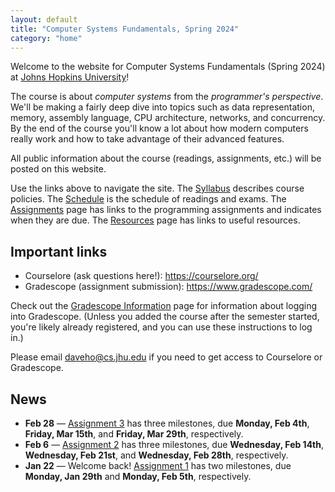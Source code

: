 ```yaml
---
layout: default
title: "Computer Systems Fundamentals, Spring 2024"
category: "home"
---
```


Welcome to the website for Computer Systems Fundamentals (Spring 2024)
at <a href="https://www.jhu.edu/">Johns Hopkins University</a>!

The course is about *computer systems* from the *programmer's
perspective*.  We'll be making a fairly deep dive into topics such
as data representation, memory, assembly language, CPU architecture,
networks, and concurrency.  By the end of the course you'll know a lot
about how modern computers really work and how to take advantage of
their advanced features.

All public information about the course (readings, assignments, etc.) will
be posted on this website.

Use the links above to navigate the site.  The [Syllabus](syllabus.html)
describes course policies. The [Schedule](schedule.html) is the schedule
of readings and exams.  The [Assignments](assignments.html) page has
links to the programming assignments and indicates when they are due.
The [Resources](resources.html) page has links to useful resources.

## Important links

* Courselore (ask questions here!): <https://courselore.org/>
* Gradescope (assignment submission): <https://www.gradescope.com/>

Check out the [Gradescope Information](gradescope.html) page
for information about logging into Gradescope. (Unless you added the
course after the semester started, you're likely already registered,
and you can use these instructions to log in.)

Please email <daveho@cs.jhu.edu> if you need to get access to Courselore or
Gradescope.

## News

* **Feb 28** — [Assignment 3](assign/assign03.html) has three milestones,
  due **Monday, Feb 4th**, **Friday, Mar 15th**, and **Friday, Mar 29th**,
  respectively.
* **Feb 6** — [Assignment 2](assign/assign02.html) has three milestones,
  due **Wednesday, Feb 14th**, **Wednesday, Feb 21st**, and
  **Wednesday, Feb 28th**, respectively.
* **Jan 22** — Welcome back! [Assignment 1](assign/assign01.html) has two
  milestones, due **Monday, Jan 29th** and **Monday, Feb 5th**, respectively.

